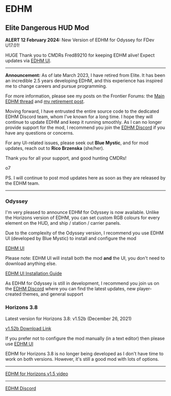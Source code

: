 # EDHM
## **Elite Dangerous HUD Mod**

**ALERT 12 February 2024:** New Version of EDHM for Odyssey for FDev U17.01!

HUGE Thank you to CMDRs Fred89210 for keeping EDHM alive! Expect updates via [EDHM UI](https://github.com/BlueMystical/EDHM_UI/releases/latest).

---

**Announcement:** As of late March 2023, I have retired from Elite. It has been an incredible 2.5 years developing EDHM, and this experience has inspired me to change careers and pursue programming. 

For more information, please see my posts on the Frontier Forums: the [Main EDHM thread](https://forums.frontier.co.uk/threads/elite-dangerous-hud-mod-edhm.557033/) and [my retirement post](https://forums.frontier.co.uk/threads/cmdrs-it-has-been-a-privilege.615656/).

Moving forward, I have entrusted the entire source code to the dedicated EDHM Discord team, whom I've known for a long time. I hope they will continue to update EDHM and keep it running smoothly. As I can no longer provide support for the mod, I recommend you join the [EDHM Discord](https://discord.gg/MtBszksjMr) if you have any questions or concerns.

For any UI-related issues, please seek out **Blue Mystic**, and for mod updates, reach out to **Rico Brzenska** (she/her).

Thank you for all your support, and good hunting CMDRs!

o7

PS. I will continue to post mod updates here as soon as they are released by the EDHM team.

---

### Odyssey
I'm very pleased to announce EDHM for Odyssey is now available. Unlike the Horizons version of EDHM, you can set custom RGB colours for every element on the HUD, and ship / station / carrier panels.

Due to the complexity of the Odyssey version, I recommend you use EDHM UI (developed by Blue Mystic) to install and configure the mod

[EDHM UI](https://github.com/BlueMystical/EDHM_UI/releases)

Please note: EDHM UI will install both the mod **and** the UI, you don't need to download anything else.

[EDHM UI Installation Guide](https://bluemystical.github.io/edhm-api/)

As EDHM for Odyssey is still in development, I recommend you join us on the [EDHM Discord](https://discord.gg/MtBszksjMr) where you can find the latest updates, new player-created themes, and general support

### Horizons 3.8

Latest version for Horizons 3.8: v1.52b (December 26, 2021)

[v1.52b Download Link](https://github.com/psychicEgg/EDHM/tree/main/Releases/v1.52)

If you prefer not to configure the mod manually (in a text editor) then please use [EDHM UI](https://github.com/BlueMystical/EDHM_UI/releases)

EDHM for Horizons 3.8 is no longer being developed as I don't have time to work on both versions. However, it's still a good mod with lots of options.


-------------------------------------------------------------------------
[EDHM for Horizons v1.5 video](https://youtu.be/7MqgLzI-8fA)

-------------------------------------------------------------------------
[EDHM Discord](https://discord.gg/MtBszksjMr)
